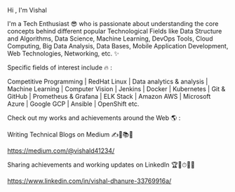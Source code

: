 Hi , I'm Vishal 


I'm a Tech Enthusiast 😎 who is passionate about understanding the core concepts behind different popular Technological Fields like Data Structure and Algorithms, Data Science, Machine Learning, DevOps Tools, Cloud Computing, Big Data Analysis, Data Bases, Mobile Application Development, Web Technologies, Networking, etc. ✨

Specific fields of interest include 🔥 :

Competitive Programming | RedHat Linux | Data analytics & analysis | Machine Learning  | Computer Vision | Jenkins | Docker | Kubernetes | Git & GitHub | Prometheus & Grafana | ELK Stack | Amazon AWS | Microsoft Azure | Google GCP  | Ansible | OpenShift etc.

Check out my works and achievements around the Web 🌎 :

Writing Technical Blogs on Medium ✍📃📚💼

https://medium.com/@vishald41234/


Sharing achievements and working updates on LinkedIn 🏆🥇⏱👨‍✈️

https://www.linkedin.com/in/vishal-dhanure-33769916a/

